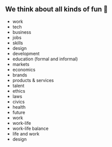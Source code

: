 ## We think about all kinds of fun 💩
+ work
+ tech
+ business
+ jobs
+ skills
+ design
+ development
+ education (formal and informal)
+ markets
+ economics
+ brands
+ products & services
+ talent
+ ethics
+ laws
+ civics
+ health
+ future
+ work
+ work-life
+ work-life balance
+ life and work
+ design
